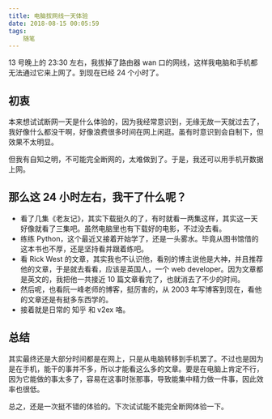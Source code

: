 ```yaml
---
title: 电脑拔网线一天体验
date: 2018-08-15 00:05:59
tags:
    随笔
---
```

13 号晚上的 23:30 左右，我拔掉了路由器 wan 口的网线，这样我电脑和手机都无法通过它来上网了。到现在已经 24 个小时了。

<!--more-->

## 初衷

本来想试试断网一天是什么体验的，因为我经常意识到，无缘无故一天就过去了，我好像什么都没干啊，好像浪费很多时间在网上闲逛。虽有时意识到会自制下，但效果不太明显。

但我有自知之明，不可能完全断网的，太难做到了。于是，我还可以用手机开数据上网。

## 那么这 24 小时左右，我干了什么呢？

- 看了几集《老友记》，其实下载挺久的了，有时就看一两集这样，其实这一天好像就看了三集吧。虽然电脑里也有下载好的电影，不过没去看。
- 练练 Python，这个最近又接着开始学了，还是一头雾水。毕竟从图书馆借的这本书也不厚，还是坚持看并跟着练吧。
- 看 Rick West 的文章，其实我也不认识他，看别的博主说他是大神，并且推荐他的文章，于是就去看看，应该是英国人，一个 web developer。因为文章都是英文的，我把他一共接近 10 篇文章看完了，也就消去了不少的时间。
- 然后呢，也看阮一峰老师的博客，挺厉害的，从 2003 年写博客到现在，看他的文章还是有挺多东西学的。
- 接着就是日常的 知乎 和 v2ex 咯。

## 总结

其实最终还是大部分时间都是在网上，只是从电脑转移到手机罢了。不过也是因为是在手机，能干的事并不多，所以才能看这么多的文章。要是在电脑上肯定不行，因为它能做的事太多了，容易在这事时张那事，导致能集中精力做一件事，因此效率也很低。

总之，还是一次挺不错的体验的。下次试试能不能完全断网体验一下。
